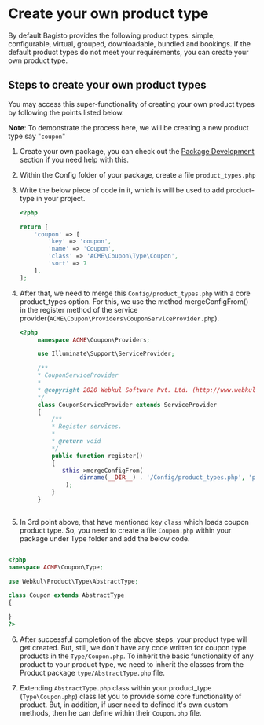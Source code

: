# Create your own product type

By default Bagisto provides the following product types: simple, configurable, virtual, grouped, downloadable, bundled and bookings.
If the default product types do not meet your requirements, you can create your own product type.

## Steps to create your own product types

You may access this super-functionality of creating your own product types by following the points listed below.

**Note**: To demonstrate the process here, we will be creating a new product type say "`coupon`"

1. Create your own package, you can check out the [Package Development](../packages) section if you need help with this.
2. Within the Config folder of your package, create a file `product_types.php`
3. Write the below piece of code in it, which is will be used to add product-type in your project.

   ```php
   <?php

   return [
       'coupon' => [
           'key' => 'coupon',
           'name' => 'Coupon',
           'class' => 'ACME\Coupon\Type\Coupon',
           'sort' => 7
       ],
   ];
   ```
4. After that, we need to merge this `Config/product_types.php`  with a core product_types option. For this, we use the method mergeConfigFrom() in the register method of the service provider(`ACME\Coupon\Providers\CouponServiceProvider.php`).


   ```php
   <?php
        namespace ACME\Coupon\Providers;

        use Illuminate\Support\ServiceProvider;

        /**
        * CouponServiceProvider
        *
        * @copyright 2020 Webkul Software Pvt. Ltd. (http://www.webkul.com)
        */
        class CouponServiceProvider extends ServiceProvider
        {
            /**
            * Register services.
            *
            * @return void
            */
            public function register()
            {
               $this->mergeConfigFrom(
                    dirname(__DIR__) . '/Config/product_types.php', 'product_types'
                );
            }
        }
       
   ```

5. In 3rd point above, that have mentioned key `class` which loads coupon product type. So, you need to create a file `Coupon.php` within your package under Type folder and add the below code.

```php

<?php
namespace ACME\Coupon\Type;

use Webkul\Product\Type\AbstractType;

class Coupon extends AbstractType 
{

}
?>
```

6. After successful completion of the above steps, your product type will get created. But, still, we don't have any code written for coupon type products in the `Type/Coupon.php`. To inherit the basic functionality of any product to your product type, we need to inherit the classes from the Product package `type/AbstractType.php` file.

7. Extending `AbstractType.php` class within your product_type (`Type\Coupon.php`) class let you to provide some core functionality of product. But, in addition, if user need to defined it's own custom methods, then he can define within their `Coupon.php` file.
